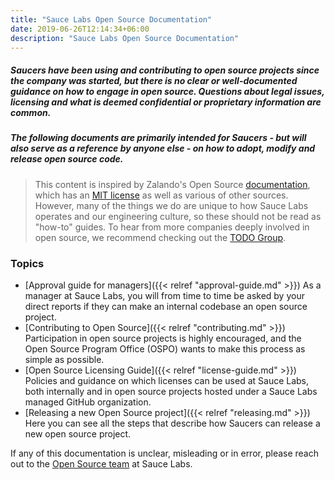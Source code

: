 ```yaml
---
title: "Sauce Labs Open Source Documentation"
date: 2019-06-26T12:14:34+06:00
description: "Sauce Labs Open Source Documentation"
---
```


##### Saucers have been using and contributing to open source projects since the company was started, but there is no clear or well-documented guidance on how to engage in open source. Questions about legal issues, licensing and what is deemed confidential or proprietary information are common.

##### The following documents are primarily intended for Saucers - but will also serve as a reference by anyone else - on how to adopt, modify and release open source code.

> This content is inspired by Zalando's Open Source [documentation](https://opensource.zalando.com/docs), which has an [MIT license](https://github.com/zalando/zalando.github.io/blob/master/LICENSE) as well as various of other sources. However, many of the things we do are unique to how Sauce Labs operates and our engineering culture, so these should not be read as "how-to" guides. To hear from more companies deeply involved in open source, we recommend checking out the [TODO Group](https://todogroup.org/).

### Topics

- [Approval guide for managers]({{< relref "approval-guide.md" >}}) As a manager at Sauce Labs, you will from time to time be asked by your direct reports if they can make an internal codebase an open source project.
- [Contributing to Open Source]({{< relref "contributing.md" >}}) Participation in open source projects is highly encouraged, and the Open Source Program Office (OSPO) wants to make this process as simple as possible.
- [Open Source Licensing Guide]({{< relref "license-guide.md" >}}) Policies and guidance on which licenses can be used at Sauce Labs, both internally and in open source projects hosted under a Sauce Labs managed GitHub organization.
- [Releasing a new Open Source project]({{< relref "releasing.md" >}}) Here you can see all the steps that describe how Saucers can release a new open source project.

If any of this documentation is unclear, misleading or in error, please reach out to the [Open Source team](mailto:opensource@saucelabs.com) at Sauce Labs.
